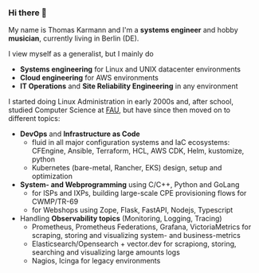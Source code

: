 ### Hi there 👋

My name is Thomas Karmann and I'm a **systems engineer** and hobby **musician**, currently living in Berlin (DE). 

I view myself as a generalist, but I mainly do 
- **Systems engineering** for Linux and UNIX datacenter environments
- **Cloud engineering** for AWS environments
- **IT Operations** and **Site Reliability Engineering** in any environment

I started doing Linux Administration in early 2000s and, after school, studied Computer Science at [FAU](https://cs.fau.de/), but have since then moved on to different topics:

- **DevOps** and **Infrastructure as Code** 
  - fluid in all major configuration systems and IaC ecosystems: CFEngine, Ansible, Terraform, HCL, AWS CDK, Helm, kustomize, python
  - Kubernetes (bare-metal, Rancher, EKS) design, setup and optimization
- **System- and Webprogramming** using C/C++, Python and GoLang
  - for ISPs and IXPs, building large-scale CPE provisioning flows for CWMP/TR-69
  - for Webshops using Zope, Flask, FastAPI, Nodejs, Typescript
- Handling **Observability topics** (Monitoring, Logging, Tracing)
  - Prometheus, Prometheus Federations, Grafana, VictoriaMetrics for scraping, storing and visualizing system- and business-metrics
  - Elasticsearch/Opensearch + vector.dev for scrapiong, storing, searching and visualizing large amounts logs
  - Nagios, Icinga for legacy environments


<!--
**krmnn/krmnn** is a ✨ _special_ ✨ repository because its `README.md` (this file) appears on your GitHub profile.

Here are some ideas to get you started:

- 🔭 I’m currently working on ...
- 🌱 I’m currently learning ...
- 👯 I’m looking to collaborate on ...
- 🤔 I’m looking for help with ...
- 💬 Ask me about ...
- 📫 How to reach me: ...
- 😄 Pronouns: ...
- ⚡ Fun fact: ...
-->
